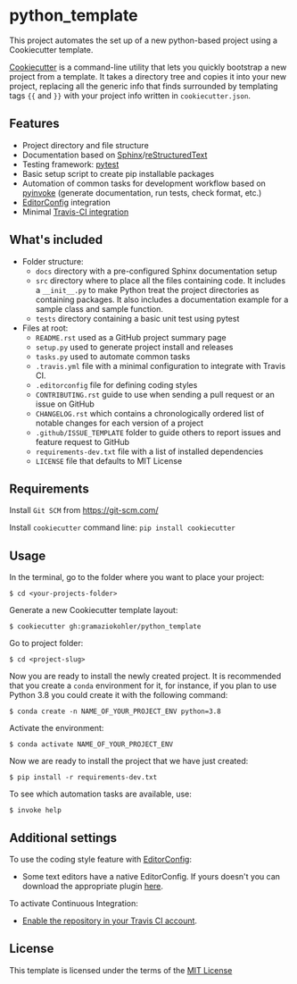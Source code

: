 # python_template

This project automates the set up of a new python-based project using a Cookiecutter template.

[Cookiecutter](https://cookiecutter.readthedocs.io/en/latest/readme.html#) is a command-line utility that lets you quickly bootstrap a new project from a template. It takes a directory tree and copies it into your new project, replacing all the generic info that finds surrounded by templating tags `{{` and `}}` with your project info written in `cookiecutter.json`.

## Features

* Project directory and file structure
* Documentation based on [Sphinx](http://www.sphinx-doc.org/en/master/)/[reStructuredText](http://docutils.sourceforge.net/rst.html)
* Testing framework: [pytest](https://docs.pytest.org/en/latest/)
* Basic setup script to create pip installable packages
* Automation of common tasks for development workflow based on [pyinvoke](http://www.pyinvoke.org/) (generate documentation, run tests, check format, etc.)
* [EditorConfig](https://editorconfig.org/) integration
* Minimal [Travis-CI integration](https://travis-ci.org)

## What's included

* Folder structure:
  * `docs` directory with a pre-configured Sphinx documentation setup
  * `src` directory where to place all the files containing code. It includes a `__init__.py` to make Python treat the project directories as containing packages. It also includes a documentation example for a sample class and sample function.
  * `tests` directory containing a basic unit test using pytest
* Files at root:
  * `README.rst` used as a GitHub project summary page
  * `setup.py` used to generate project install and releases
  * `tasks.py` used to automate common tasks
  * `.travis.yml` file with a minimal configuration to integrate with Travis CI. 
  * `.editorconfig` file for defining coding styles
  * `CONTRIBUTING.rst` guide to use when sending a pull request or an issue on GitHub
  * `CHANGELOG.rst` which contains a chronologically ordered list of notable changes for each version of a project
  * `.github/ISSUE_TEMPLATE` folder to guide others to report issues and feature request to GitHub
  * `requirements-dev.txt` file with a list of installed dependencies
  * `LICENSE` file that defaults to MIT License

## Requirements

Install `Git SCM` from https://git-scm.com/

Install `cookiecutter` command line: `pip install cookiecutter`

## Usage

In the terminal, go to the folder where you want to place your project:
```
$ cd <your-projects-folder>
```

Generate a new Cookiecutter template layout:
```
$ cookiecutter gh:gramaziokohler/python_template
```

Go to project folder:

```
$ cd <project-slug>
```

Now you are ready to install the newly created project. It is recommended that you create a `conda` environment for it, for instance, if you plan to use Python 3.8 you could create it with the following command:

```
$ conda create -n NAME_OF_YOUR_PROJECT_ENV python=3.8
```

Activate the environment:

```
$ conda activate NAME_OF_YOUR_PROJECT_ENV
```

Now we are ready to install the project that we have just created:

```
$ pip install -r requirements-dev.txt
```

To see which automation tasks are available, use:

```
$ invoke help
```

## Additional settings

To use the coding style feature with [EditorConfig](https://editorconfig.org/):

* Some text editors have a native EditorConfig. If yours doesn't you can download the appropriate plugin [here](https://editorconfig.org/#download).

To activate Continuous Integration:

* [Enable the repository in your Travis CI account](https://travis-ci.org/profile).

## License

This template is licensed under the terms of the [MIT License](/LICENSE)
